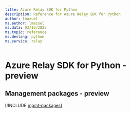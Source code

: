 ```yaml
---
title: Azure Relay SDK for Python
description: Reference for Azure Relay SDK for Python
author: lmazuel
ms.author: lmazuel
ms.data: 03/16/2023
ms.topic: reference
ms.devlang: python
ms.service: relay
---
```

# Azure Relay SDK for Python - preview

## Management packages - preview
[!INCLUDE [mgmt-packages](relay-mgmt-index.md)]